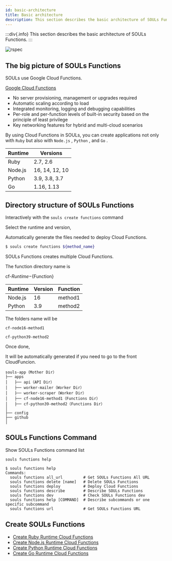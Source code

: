 ```yaml
---
id: basic-architecture
title: Basic architecture
description: This section describes the basic architecture of SOULs Functions.
---
```


:::div{.info}
This section describes the basic architecture of SOULs Functions.
:::

![rspec](/imgs/gifs/souls-create-functions.gif)

## The big picture of SOULs Functions

SOULs use Google Cloud Functions.

[Google Cloud Functions](https://cloud.google.com/functions)

- No server provisioning, management or upgrades required
- Automatic scaling according to load
- Integrated monitoring, logging and debugging capabilities
- Per-role and per-function levels of built-in security based on the principle of least privilege
- Key networking features for hybrid and multi-cloud scenarios

By using Cloud Functions in SOULs, you can create applications not only with `Ruby` but also with `Node.js` , `Python` , and `Go` .

| Runtime | Versions       |
| ------- | -------------- |
| Ruby    | 2.7, 2.6       |
| Node.js | 16, 14, 12, 10 |
| Python  | 3.9, 3.8, 3.7  |
| Go      | 1.16, 1.13     |

## Directory structure of SOULs Functions

Interactively with the `souls create functions` command

Select the runtime and version,

Automatically generate the files needed to deploy Cloud Functions.

```sh
$ souls create functions ${method_name}
```

SOULs Functions creates multiple Cloud Functions.

The function directory name is

cf-${Runtime}-${Function}

| Runtime | Version | Function |
| ------- | ------- | -------- |
| Node.js | 16      | method1  |
| Python  | 3.9     | method2  |

The folders name will be

`cf-node16-method1`

`cf-python39-method2`

Once done,

It will be automatically generated if you need to go to the front CloudFuncion.

```
souls-app（Mother Dir）
├── apps
│   ├── api（API Dir）
│   ├── worker-mailer（Worker Dir）
│   ├── worker-scraper（Worker Dir）
│   ├── cf-node16-method1（Functions Dir）
│   ├── cf-python39-method2（Functions Dir）
│
├── config
├── github
│
```

## SOULs Functions Command

Show SOULs Functions command list

`souls functions help`

```
$ souls functions help
Commands:
  souls functions all_url         # Get SOULs Functions All URL
  souls functions delete [name]   # Delete SOULs Functions
  souls functions deploy          # Deploy Cloud Functions
  souls functions describe        # Describe SOULs Functions
  souls functions dev             # Check SOULs Functions dev
  souls functions help [COMMAND]  # Describe subcommands or one specific subcommand
  souls functions url             # Get SOULs Functions URL
```

## Create SOULs Functions

- [Create Ruby Runtime Cloud Functions](/docs/guides/functions/create-ruby-cloud-functions)
- [Create Node.js Runtime Cloud Functions](/docs/guides/functions/create-nodejs-cloud-functions)
- [Create Python Runtime Cloud Functions](/docs/guides/functions/create-python-cloud-functions)
- [Create Go Runtime Cloud Functions](/docs/guides/functions/create-go-cloud-functions)
